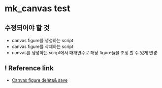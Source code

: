 # mk_canvas test

## 수정되어야 할 것
-  canvas figure를 생성하는 script
- canvas figure를 삭제하는 script
- canvas를 생성하는 script에서 매개변수로 해당 figure들을 조정 할 수 있게 변경

## ! Reference link
- [Canvas figure delete& save](https://joylee-developer.tistory.com/134)

